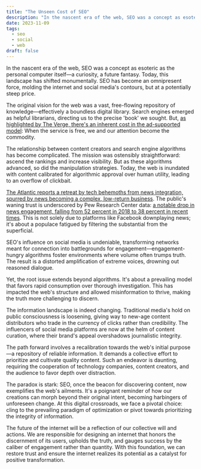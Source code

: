 ```yaml
---
title: "The Unseen Cost of SEO"
description: "In the nascent era of the web, SEO was a concept as esoteric as the personal computer itself—a curiosity, a future fantasy. Today, this landscape has shifted monumentally. SEO has become omnipresent, molding the internet and social media's contours, but at a potentially steep price."
date: 2023-11-09
tags:
  - seo
  - social
  - web
draft: false
---
```


In the nascent era of the web, SEO was a concept as esoteric as the personal computer itself—a curiosity, a future fantasy. Today, this landscape has shifted monumentally. SEO has become an omnipresent force, molding the internet and social media's contours, but at a potentially steep price.

The original vision for the web was a vast, free-flowing repository of knowledge—effectively a boundless digital library. Search engines emerged as helpful librarians, directing us to the precise 'book' we sought. But, [as highlighted by The Verge, there's an inherent cost in the ad-supported model](https://www.theverge.com/features/23931789/seo-search-engine-optimization-experts-google-results): When the service is free, we and our attention become the commodity.

The relationship between content creators and search engine algorithms has become complicated. The mission was ostensibly straightforward: ascend the rankings and increase visibility. But as these algorithms advanced, so did the manipulation strategies. Today, the web is inundated with content calibrated for algorithmic approval over human utility, leading to an overflow of clickbait.

[The Atlantic reports a retreat by tech behemoths from news integration, spurred by news becoming a complex, low-return business](https://www.theatlantic.com/technology/archive/2023/11/social-media-news-readership-decline/675890/). The public's waning trust is underscored by Pew Research Center data: [a notable drop in news engagement, falling from 52 percent in 2018 to 38 percent in recent times](https://www.pewresearch.org/short-reads/2023/10/24/americans-are-following-the-news-less-closely-than-they-used-to/). This is not solely due to platforms like Facebook downplaying news; it's about a populace fatigued by filtering the substantial from the superficial.

SEO's influence on social media is undeniable, transforming networks meant for connection into battlegrounds for engagement—engagement-hungry algorithms foster environments where volume often trumps truth. The result is a distorted amplification of extreme voices, drowning out reasoned dialogue.

Yet, the root issue extends beyond algorithms. It's about a prevailing model that favors rapid consumption over thorough investigation. This has impacted the web's structure and allowed misinformation to thrive, making the truth more challenging to discern.

The information landscape is indeed changing. Traditional media's hold on public consciousness is loosening, giving way to new-age content distributors who trade in the currency of clicks rather than credibility. The influencers of social media platforms are now at the helm of content curation, where their brand's appeal overshadows journalistic integrity.

The path forward involves a recalibration towards the web's initial purpose—a repository of reliable information. It demands a collective effort to prioritize and cultivate quality content. Such an endeavor is daunting, requiring the cooperation of technology companies, content creators, and the audience to favor depth over distraction.

The paradox is stark: SEO, once the beacon for discovering content, now exemplifies the web's ailments. It's a poignant reminder of how our creations can morph beyond their original intent, becoming harbingers of unforeseen change. At this digital crossroads, we face a pivotal choice: cling to the prevailing paradigm of optimization or pivot towards prioritizing the integrity of information.

The future of the internet will be a reflection of our collective will and actions. We are responsible for designing an internet that honors the discernment of its users, upholds the truth, and gauges success by the caliber of engagement rather than quantity. With this foundation, we can restore trust and ensure the internet realizes its potential as a catalyst for positive transformation.